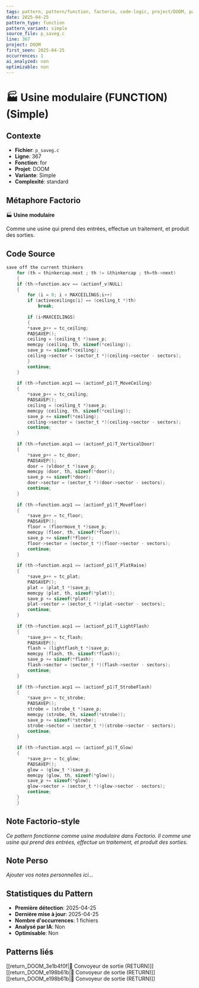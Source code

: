 ```yaml
---
tags: pattern, pattern/function, factorio, code-logic, project/DOOM, pattern/variant/simple
date: 2025-04-25
pattern_type: function
pattern_variant: simple
source_file: p_saveg.c
line: 367
project: DOOM
first_seen: 2025-04-25
occurrences: 1
ai_analyzed: non
optimizable: non
---
```


# 🏭 Usine modulaire (FUNCTION) (Simple)

## Contexte
- **Fichier**: `p_saveg.c`
- **Ligne**: 367
- **Fonction**: for
- **Projet**: DOOM
- **Variante**: Simple
- **Complexité**: standard

## Métaphore Factorio
🏭 **Usine modulaire**

Comme une usine qui prend des entrées, effectue un traitement, et produit des sorties.

## Code Source
```c
save off the current thinkers
    for (th = thinkercap.next ; th != &thinkercap ; th=th->next)
    {
	if (th->function.acv == (actionf_v)NULL)
	{
	    for (i = 0; i < MAXCEILINGS;i++)
		if (activeceilings[i] == (ceiling_t *)th)
		    break;
	    
	    if (i<MAXCEILINGS)
	    {
		*save_p++ = tc_ceiling;
		PADSAVEP();
		ceiling = (ceiling_t *)save_p;
		memcpy (ceiling, th, sizeof(*ceiling));
		save_p += sizeof(*ceiling);
		ceiling->sector = (sector_t *)(ceiling->sector - sectors);
	    }
	    continue;
	}
			
	if (th->function.acp1 == (actionf_p1)T_MoveCeiling)
	{
	    *save_p++ = tc_ceiling;
	    PADSAVEP();
	    ceiling = (ceiling_t *)save_p;
	    memcpy (ceiling, th, sizeof(*ceiling));
	    save_p += sizeof(*ceiling);
	    ceiling->sector = (sector_t *)(ceiling->sector - sectors);
	    continue;
	}
			
	if (th->function.acp1 == (actionf_p1)T_VerticalDoor)
	{
	    *save_p++ = tc_door;
	    PADSAVEP();
	    door = (vldoor_t *)save_p;
	    memcpy (door, th, sizeof(*door));
	    save_p += sizeof(*door);
	    door->sector = (sector_t *)(door->sector - sectors);
	    continue;
	}
			
	if (th->function.acp1 == (actionf_p1)T_MoveFloor)
	{
	    *save_p++ = tc_floor;
	    PADSAVEP();
	    floor = (floormove_t *)save_p;
	    memcpy (floor, th, sizeof(*floor));
	    save_p += sizeof(*floor);
	    floor->sector = (sector_t *)(floor->sector - sectors);
	    continue;
	}
			
	if (th->function.acp1 == (actionf_p1)T_PlatRaise)
	{
	    *save_p++ = tc_plat;
	    PADSAVEP();
	    plat = (plat_t *)save_p;
	    memcpy (plat, th, sizeof(*plat));
	    save_p += sizeof(*plat);
	    plat->sector = (sector_t *)(plat->sector - sectors);
	    continue;
	}
			
	if (th->function.acp1 == (actionf_p1)T_LightFlash)
	{
	    *save_p++ = tc_flash;
	    PADSAVEP();
	    flash = (lightflash_t *)save_p;
	    memcpy (flash, th, sizeof(*flash));
	    save_p += sizeof(*flash);
	    flash->sector = (sector_t *)(flash->sector - sectors);
	    continue;
	}
			
	if (th->function.acp1 == (actionf_p1)T_StrobeFlash)
	{
	    *save_p++ = tc_strobe;
	    PADSAVEP();
	    strobe = (strobe_t *)save_p;
	    memcpy (strobe, th, sizeof(*strobe));
	    save_p += sizeof(*strobe);
	    strobe->sector = (sector_t *)(strobe->sector - sectors);
	    continue;
	}
			
	if (th->function.acp1 == (actionf_p1)T_Glow)
	{
	    *save_p++ = tc_glow;
	    PADSAVEP();
	    glow = (glow_t *)save_p;
	    memcpy (glow, th, sizeof(*glow));
	    save_p += sizeof(*glow);
	    glow->sector = (sector_t *)(glow->sector - sectors);
	    continue;
	}
    }
```

## Note Factorio-style
*Ce pattern fonctionne comme usine modulaire dans Factorio. Il comme une usine qui prend des entrées, effectue un traitement, et produit des sorties.*

## Note Perso
*Ajouter vos notes personnelles ici...*

## Statistiques du Pattern
- **Première détection**: 2025-04-25
- **Dernière mise à jour**: 2025-04-25
- **Nombre d'occurrences**: 1 fichiers
- **Analysé par IA**: Non
- **Optimisable**: Non

## Patterns liés
[[return_DOOM_3e1b4f0f|🚚 Convoyeur de sortie (RETURN)]]
[[return_DOOM_e198b61b|🚚 Convoyeur de sortie (RETURN)]]
[[return_DOOM_e198b61b|🚚 Convoyeur de sortie (RETURN)]]
